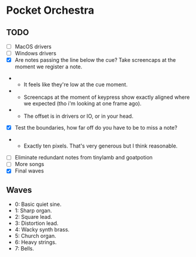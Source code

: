 # Pocket Orchestra

## TODO

- [ ] MacOS drivers
- [ ] Windows drivers
- [x] Are notes passing the line below the cue? Take screencaps at the moment we register a note.
- - It feels like they're low at the cue moment.
- - Screencaps at the moment of keypress show exactly aligned where we expected (tho i'm looking at one frame ago).
- - The offset is in drivers or IO, or in your head.
- [x] Test the boundaries, how far off do you have to be to miss a note?
- - Exactly ten pixels. That's very generous but I think reasonable.
- [ ] Eliminate redundant notes from tinylamb and goatpotion
- [ ] More songs
- [x] Final waves

## Waves

- 0: Basic quiet sine.
- 1: Sharp organ.
- 2: Square lead.
- 3: Distortion lead.
- 4: Wacky synth brass.
- 5: Church organ.
- 6: Heavy strings.
- 7: Bells.
